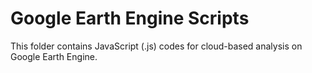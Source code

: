 # Google Earth Engine Scripts

This folder contains JavaScript (.js) codes for cloud-based analysis on Google Earth Engine.
